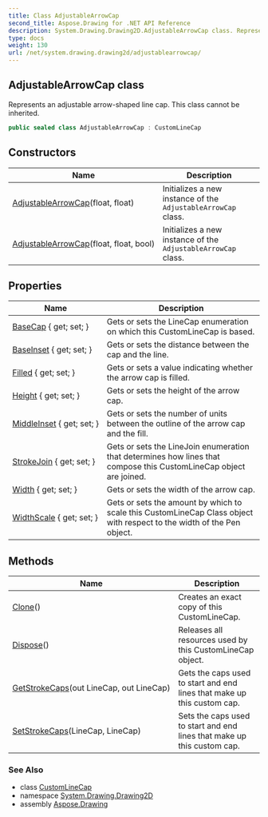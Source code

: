 ```yaml
---
title: Class AdjustableArrowCap
second_title: Aspose.Drawing for .NET API Reference
description: System.Drawing.Drawing2D.AdjustableArrowCap class. Represents an adjustable arrowshaped line cap. This class cannot be inherited
type: docs
weight: 130
url: /net/system.drawing.drawing2d/adjustablearrowcap/
---
```

## AdjustableArrowCap class

Represents an adjustable arrow-shaped line cap. This class cannot be inherited.

```csharp
public sealed class AdjustableArrowCap : CustomLineCap
```

## Constructors

| Name | Description |
| --- | --- |
| [AdjustableArrowCap](adjustablearrowcap/#constructor)(float, float) | Initializes a new instance of the `AdjustableArrowCap` class. |
| [AdjustableArrowCap](adjustablearrowcap/#constructor_1)(float, float, bool) | Initializes a new instance of the `AdjustableArrowCap` class. |

## Properties

| Name | Description |
| --- | --- |
| [BaseCap](../../system.drawing.drawing2d/customlinecap/basecap/) { get; set; } | Gets or sets the LineCap enumeration on which this CustomLineCap is based. |
| [BaseInset](../../system.drawing.drawing2d/customlinecap/baseinset/) { get; set; } | Gets or sets the distance between the cap and the line. |
| [Filled](../../system.drawing.drawing2d/adjustablearrowcap/filled/) { get; set; } | Gets or sets a value indicating whether the arrow cap is filled. |
| [Height](../../system.drawing.drawing2d/adjustablearrowcap/height/) { get; set; } | Gets or sets the height of the arrow cap. |
| [MiddleInset](../../system.drawing.drawing2d/adjustablearrowcap/middleinset/) { get; set; } | Gets or sets the number of units between the outline of the arrow cap and the fill. |
| [StrokeJoin](../../system.drawing.drawing2d/customlinecap/strokejoin/) { get; set; } | Gets or sets the LineJoin enumeration that determines how lines that compose this CustomLineCap object are joined. |
| [Width](../../system.drawing.drawing2d/adjustablearrowcap/width/) { get; set; } | Gets or sets the width of the arrow cap. |
| [WidthScale](../../system.drawing.drawing2d/customlinecap/widthscale/) { get; set; } | Gets or sets the amount by which to scale this CustomLineCap Class object with respect to the width of the Pen object. |

## Methods

| Name | Description |
| --- | --- |
| [Clone](../../system.drawing.drawing2d/customlinecap/clone/)() | Creates an exact copy of this CustomLineCap. |
| [Dispose](../../system.drawing.drawing2d/customlinecap/dispose/)() | Releases all resources used by this CustomLineCap object. |
| [GetStrokeCaps](../../system.drawing.drawing2d/customlinecap/getstrokecaps/)(out LineCap, out LineCap) | Gets the caps used to start and end lines that make up this custom cap. |
| [SetStrokeCaps](../../system.drawing.drawing2d/customlinecap/setstrokecaps/)(LineCap, LineCap) | Sets the caps used to start and end lines that make up this custom cap. |

### See Also

* class [CustomLineCap](../customlinecap/)
* namespace [System.Drawing.Drawing2D](../../system.drawing.drawing2d/)
* assembly [Aspose.Drawing](../../)


